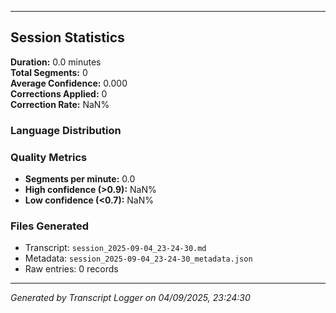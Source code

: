 

---

## Session Statistics

**Duration:** 0.0 minutes  
**Total Segments:** 0  
**Average Confidence:** 0.000  
**Corrections Applied:** 0  
**Correction Rate:** NaN%

### Language Distribution


### Quality Metrics
- **Segments per minute:** 0.0
- **High confidence (>0.9):** NaN%
- **Low confidence (<0.7):** NaN%

### Files Generated
- Transcript: `session_2025-09-04_23-24-30.md`
- Metadata: `session_2025-09-04_23-24-30_metadata.json`
- Raw entries: 0 records

---
*Generated by Transcript Logger on 04/09/2025, 23:24:30*
